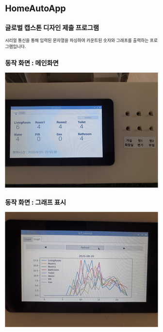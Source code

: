 # HomeAutoApp

## 글로벌 캡스톤 디자인 제출 프로그램

시리얼 통신을 통해 입력된 문자열을 파싱하여 카운트된 숫자와 그래프를 출력하는 프로그램입니다.

## 동작 화면 : 메인화면

<img src="img/main.jpg"></img>

## 동작 화면 : 그래프 표시

<img src="img/graph.jpg"></img>